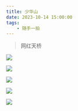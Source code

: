 ```yaml
---
title: 少华山
date: 2023-10-14 15:00:00
tags:
    - 随手一拍
---
```

> 网红天桥

![](/img/suishouyipai/2012-08-21/1.jpg)

![](/img/suishouyipai/2012-08-21/2.jpg)

![](/img/suishouyipai/2012-08-21/3.jpg)

![](/img/suishouyipai/2012-08-21/4.jpg)

![](/img/suishouyipai/2012-08-21/5.jpg)
